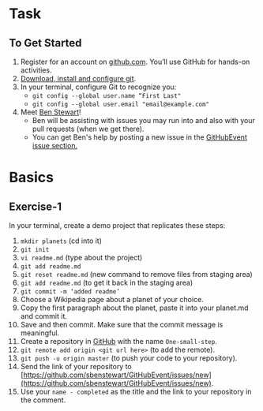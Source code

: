 # Task

## To Get Started


1. Register for an account on [github.com](https://github.com/). You’ll use GitHub for hands-on activities.
2. [Download, install and configure git](https://gist.github.com/sbenstewart/34b9629976ab85094f476b8277078208).
3. In your terminal, configure Git to recognize you:
    - `git config --global user.name “First Last"`
    - `git config --global user.email "email@example.com"`
4. Meet [Ben Stewart](https://github.com/sbenstewart)!
    - Ben will be assisting with issues you may run into and also with your pull requests (when we get there).
    - You can get Ben's help by posting a new issue in the [GitHubEvent issue section.](https://github.com/sbenstewart/GitHubEvent/issues/new)

# Basics

## Exercise-1

In your terminal, create a demo project that replicates these steps:
1. `mkdir planets` (cd into it)
2. `git init`
3. `vi readme.md` (type about the project)
4. `git add readme.md`
5. `git reset readme.md` (new command to remove files from staging area)
6. `git add readme.md` (to get it back in the staging area)
7. `git commit -m ‘added readme’`
8. Choose a Wikipedia page about a planet of your choice.
9. Copy the first paragraph about the planet, paste it into your planet.md and commit it.
10. Save and then commit. Make sure that the commit message is meaningful.
11. Create a repository in [GitHub](https://github.com/new) with the name `One-small-step`.
12. `git remote add origin <git url here>` (to add the remote).
13. `git push -u origin master` (to push your code to your repository).
14. Send the link of your repository to [https://github.com/sbenstewart/GitHubEvent/issues/new](https://github.com/sbenstewart/GitHubEvent/issues/new).
15. Use your `name - completed` as the title and the link to your repository in the comment.
